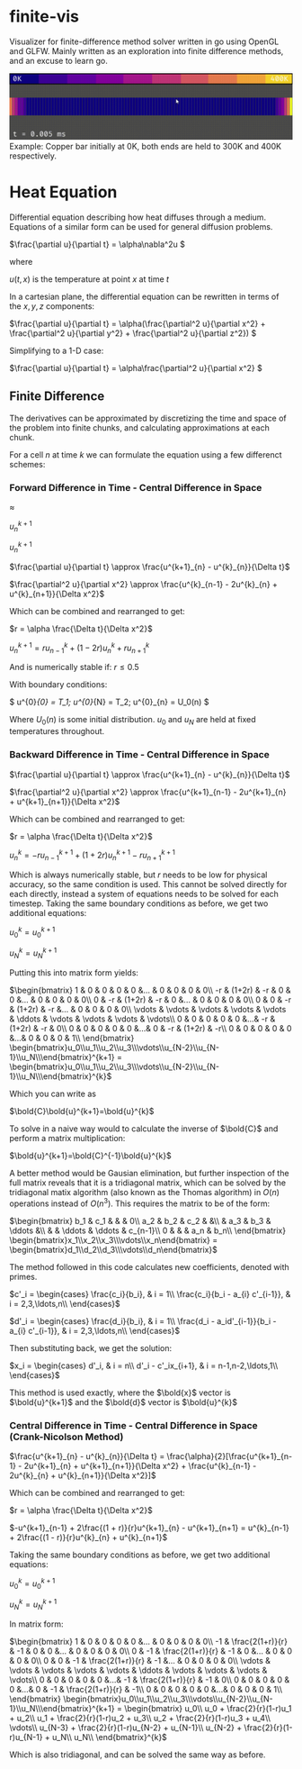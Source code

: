 # finite-vis
Visualizer for finite-difference method solver written in go using OpenGL and GLFW. Mainly written as an exploration into finite difference methods, and an excuse to learn go.

![Alt text](docs/heat_bar.gif?raw=true)
Example: Copper bar initially at 0K, both ends are held to 300K and 400K respectively.

# Heat Equation
Differential equation describing how heat diffuses through a medium. Equations of a similar form can be used for general diffusion problems.

$\frac{\partial u}{\partial t} = \alpha\nabla^2u $

where

$u(t, x)$ is the temperature at point $x$ at time $t$

In a cartesian plane, the differential equation can be rewritten in terms of the $x, y, z$ components:

$\frac{\partial u}{\partial t} = \alpha(\frac{\partial^2 u}{\partial x^2} + \frac{\partial^2 u}{\partial y^2} + \frac{\partial^2 u}{\partial z^2}) $

Simplifying to a 1-D case:

$\frac{\partial u}{\partial t} = \alpha\frac{\partial^2 u}{\partial x^2} $

## Finite Difference

The derivatives can be approximated by discretizing the time and space of the problem into finite chunks, and calculating approximations at each chunk.

For a cell $n$ at time $k$ we can formulate the equation using a few differenct schemes:

### Forward Difference in Time - Central Difference in Space
$\approx$

$u^{k+1}_{n}$

$u_{n}^{k+1}$

$\frac{\partial u}{\partial t} \approx \frac{u^{k+1}_{n} - u^{k}_{n}}{\Delta t}$

$\frac{\partial^2 u}{\partial x^2} \approx \frac{u^{k}_{n-1} - 2u^{k}_{n} + u^{k}_{n+1}}{\Delta x^2}$

Which can be combined and rearranged to get:

$r = \alpha \frac{\Delta t}{\Delta x^2}$

$u^{k+1}_{n} = ru^{k}_{n-1} + (1 - 2r)u^{k}_{n} + ru^{k}_{n+1}$

And is numerically stable if: $r \le 0.5$

With boundary conditions:

$ u^{0}_{0} = T_1; u^{0}_{N} = T_2; u^{0}_{n} = U_0(n) $

Where $U_0(n)$ is some initial distribution.
$u_0$ and $u_N$ are held at fixed temperatures throughout.

### Backward Difference in Time - Central Difference in Space
$\frac{\partial u}{\partial t} \approx \frac{u^{k+1}_{n} - u^{k}_{n}}{\Delta t}$

$\frac{\partial^2 u}{\partial x^2} \approx \frac{u^{k+1}_{n-1} - 2u^{k+1}_{n} + u^{k+1}_{n+1}}{\Delta x^2}$

Which can be combined and rearranged to get:

$r = \alpha \frac{\Delta t}{\Delta x^2}$

$u^{k}_{n} = -ru^{k+1}_{n-1} + (1 + 2r)u^{k+1}_{n} - ru^{k+1}_{n+1}$

Which is always numerically stable, but $r$ needs to be low for physical accuracy, so the same condition is used.
This cannot be solved directly for each directly, instead a system of equations needs to be solved for each timestep.
Taking the same boundary conditions as before, we get two additional equations:

$u^k_0 = u^{k+1}_0$ 

$u^k_N = u^{k+1}_N$ 

Putting this into matrix form yields:

$\begin{bmatrix}
1 & 0 & 0 & 0 & 0 &... & 0 & 0 & 0 & 0\\
-r & (1+2r) & -r & 0 & 0 &... & 0 & 0 & 0 & 0\\
0 & -r & (1+2r) & -r & 0 &... & 0 & 0 & 0 & 0\\
0 & 0 & -r & (1+2r) & -r &... & 0 & 0 & 0 & 0\\
\vdots & \vdots & \vdots & \vdots & \vdots & \ddots & \vdots & \vdots & \vdots & \vdots\\
 0 & 0 & 0 & 0 & 0 &...& -r & (1+2r) & -r & 0\\
 0 & 0 & 0 & 0 & 0 &...& 0 & -r & (1+2r) & -r\\
 0 & 0 & 0 & 0 & 0 &...& 0 & 0 & 0 & 1\\
\end{bmatrix}
\begin{bmatrix}u_0\\u_1\\u_2\\u_3\\\vdots\\u_{N-2}\\u_{N-1}\\u_N\\\end{bmatrix}^{k+1} = 
\begin{bmatrix}u_0\\u_1\\u_2\\u_3\\\vdots\\u_{N-2}\\u_{N-1}\\u_N\\\end{bmatrix}^{k}$

Which you can write as 

$\bold{C}\bold{u}^{k+1}=\bold{u}^{k}$

To solve in a naive way would to calculate the inverse of $\bold{C}$ and perform a matrix multiplication:

$\bold{u}^{k+1}=\bold{C}^{-1}\bold{u}^{k}$

A better method would be Gausian elimination, but further inspection of the full matrix reveals that it is a tridiagonal matrix, which can be solved by the tridiagonal matix algorithm (also known as the Thomas algorithm) in $O(n)$ operations instead of $O(n^3)$. This requires the matrix to be of the form:

$\begin{bmatrix}
b_1 & c_1 & & & 0\\
a_2 & b_2 & c_2 & &\\
& a_3 & b_3 & \ddots &\\
& & \ddots & \ddots & c_{n-1}\\
0 & & & a_n & b_n\\
\end{bmatrix}
\begin{bmatrix}x_1\\x_2\\x_3\\\vdots\\x_n\end{bmatrix} = 
\begin{bmatrix}d_1\\d_2\\d_3\\\vdots\\d_n\end{bmatrix}$

The method followed in this code calculates new coefficients, denoted with primes.

$c'_i = 
    \begin{cases}
        \frac{c_i}{b_i}, & i = 1\\
        \frac{c_i}{b_i - a_{i} c'_{i-1}}, & i = 2,3,\ldots,n\\
    \end{cases}$

$d'_i = 
    \begin{cases}
        \frac{d_i}{b_i}, & i = 1\\
        \frac{d_i - a_id'_{i-1}}{b_i - a_{i} c'_{i-1}}, & i = 2,3,\ldots,n\\
    \end{cases}$

Then substituting back, we get the solution:

$x_i = 
    \begin{cases}
        d'_i, & i = n\\
        d'_i - c'_ix_{i+1}, & i = n-1,n-2,\ldots,1\\
    \end{cases}$

This method is used exactly, where the $\bold{x}$ vector is $\bold{u}^{k+1}$ and the $\bold{d}$ vector is $\bold{u}^{k}$


### Central Difference in Time - Central Difference in Space (Crank-Nicolson Method)
$\frac{u^{k+1}_{n} - u^{k}_{n}}{\Delta t} = \frac{\alpha}{2}[\frac{u^{k+1}_{n-1} - 2u^{k+1}_{n} + u^{k+1}_{n+1}}{\Delta x^2} + \frac{u^{k}_{n-1} - 2u^{k}_{n} + u^{k}_{n+1}}{\Delta x^2}]$

Which can be combined and rearranged to get:

$r = \alpha \frac{\Delta t}{\Delta x^2}$

$-u^{k+1}_{n-1} + 2\frac{(1 + r)}{r}u^{k+1}_{n} - u^{k+1}_{n+1} = u^{k}_{n-1} + 2\frac{(1 - r)}{r}u^{k}_{n} + u^{k}_{n+1}$

Taking the same boundary conditions as before, we get two additional equations:

$u^k_0 = u^{k+1}_0$ 

$u^k_N = u^{k+1}_N$ 

In matrix form:

$\begin{bmatrix}
1 & 0 & 0 & 0 & 0 &... & 0 & 0 & 0 & 0\\
-1 & \frac{2(1+r)}{r} & -1 & 0 & 0 &... & 0 & 0 & 0 & 0\\
0 & -1 & \frac{2(1+r)}{r} & -1 & 0 &... & 0 & 0 & 0 & 0\\
0 & 0 & -1 & \frac{2(1+r)}{r} & -1 &... & 0 & 0 & 0 & 0\\
\vdots & \vdots & \vdots & \vdots & \vdots & \ddots & \vdots & \vdots & \vdots & \vdots\\
 0 & 0 & 0 & 0 & 0 &...& -1 & \frac{2(1+r)}{r} & -1 & 0\\
 0 & 0 & 0 & 0 & 0 &...& 0 & -1 & \frac{2(1+r)}{r} & -1\\
 0 & 0 & 0 & 0 & 0 &...& 0 & 0 & 0 & 1\\
\end{bmatrix}
\begin{bmatrix}u_0\\u_1\\u_2\\u_3\\\vdots\\u_{N-2}\\u_{N-1}\\u_N\\\end{bmatrix}^{k+1} = 
\begin{bmatrix}
    u_0\\
    u_0 + \frac{2}{r}(1-r)u_1 + u_2\\
    u_1 + \frac{2}{r}(1-r)u_2 + u_3\\
    u_2 + \frac{2}{r}(1-r)u_3 + u_4\\
    \vdots\\
    u_{N-3} + \frac{2}{r}(1-r)u_{N-2} + u_{N-1}\\
    u_{N-2} + \frac{2}{r}(1-r)u_{N-1} + u_N\\
    u_N\\
\end{bmatrix}^{k}$

Which is also tridiagonal, and can be solved the same way as before.